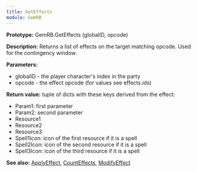 ```yaml
---
title: GetEffects
module: GemRB
---
```


**Prototype:** GemRB.GetEffects (globalID, opcode)

**Description:** Returns a list of effects on the target matching opcode. Used for the contingency window.

**Parameters:**
  * globalID - the player character's index in the party
  * opcode  - the effect opcode (for values see effects.ids)

**Return value:** tuple of dicts with these keys derived from the effect:
  * Param1: first parameter
  * Param2: second parameter
  * Resource1
  * Resource2
  * Resource3
  * Spell1Icon: icon of the first resource if it is a spell
  * Spell2Icon: icon of the second resource if it is a spell
  * Spell3Icon: icon of the third resource if it is a spell

**See also:** [ApplyEffect](ApplyEffect.md), [CountEffects](CountEffects.md), [ModifyEffect](ModifyEffect.md)

